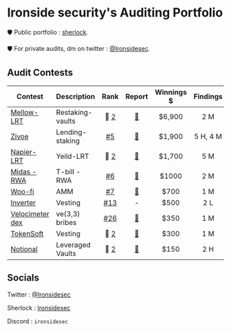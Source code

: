 # Ironside security's Auditing Portfolio

🛡️ Public portfolio : [sherlock](https://audits.sherlock.xyz/watson/Ironsidesec).

🛡️ For private audits, dm on twitter : [@Ironsidesec](https://x.com/Ironsidesec).


## Audit Contests
|Contest|Description|Rank|Report|Winnings $|Findings|
|-------|-----------|:--:|:----:|:----:|:------:|
|[Mellow-LRT](https://audits.sherlock.xyz/contests/423)|Restaking-vaults| 🥈 [2](https://audits.sherlock.xyz/contests/423/leaderboard) |[📄](https://github.com/search?q=repo%3Asherlock-audit%2F2024-06-mellow-judging+ironsidesec+label%3AReward+++&type=issues&state=closed)| $6,900 | 2 M |
|[Zivoe](https://audits.sherlock.xyz/contests/280)|Lending-staking|  [#5](https://audits.sherlock.xyz/contests/280/leaderboard) |[📄](https://github.com/search?q=repo%3Asherlock-audit%2F2024-03-zivoe-judging+ironsidesec+label%3AReward&type=issues)| $1,900 | 5 H, 4 M |
|[Napier-LRT](https://audits.sherlock.xyz/contests/369)|Yeild-LRT| 🥈 [2](https://audits.sherlock.xyz/contests/369/leaderboard)|[📄](https://github.com/search?q=repo%3Asherlock-audit%2F2024-05-napier-update-judging+ironsidesec+label%3Areward&type=issues)| $1,700 | 5 M |
|[Midas - RWA](https://audits.sherlock.xyz/contests/495)|T-bill - RWA|  [#6](https://audits.sherlock.xyz/contests/495/leaderboard)|[📄](https://github.com/search?q=repo%3Asherlock-audit%2F2024-08-midas-minter-redeemer-judging+ironsidesec+label%3Areward+label%3Aduplicate&type=issues)| $1000 | 2 M |
|[Woo-fi](https://audits.sherlock.xyz/contests/277)|AMM|  [#7](https://audits.sherlock.xyz/contests/277/leaderboard)|[📄](https://github.com/sherlock-audit/2024-03-woofi-swap-judging/issues/162)| $700 | 1 M |
|[Inverter](https://app.hats.finance/audit-competitions/inverter-network-0xe47e52c4fea05e555920f1dcdcc6fb8eca103eeb/scope)|Vesting| [#13](https://app.hats.finance/audit-competitions/inverter-network-0xe47e52c4fea05e555920f1dcdcc6fb8eca103eeb/leaderboard)| - | $500 | 2 L |
|[Velocimeter dex](https://audits.sherlock.xyz/contests/442)|ve(3,3) bribes|  [#26](https://audits.sherlock.xyz/contests/442/leaderboard)|[📄](https://github.com/sherlock-audit/2024-06-velocimeter-judging/issues/442)| $350 | 1 M |
|[TokenSoft](https://audits.sherlock.xyz/contests/285)|Vesting| 🥈 [2](https://audits.sherlock.xyz/contests/285/leaderboard)|[📄](https://github.com/sherlock-audit/2024-05-tokensoft-distributor-contracts-update-judging/issues/26)| $300 | 1 M |
|[Notional](https://audits.sherlock.xyz/contests/446)|Leveraged Vaults| 🥈 [2](https://audits.sherlock.xyz/contests/446/leaderboard)|[📄](https://github.com/search?q=repo%3Asherlock-audit%2F2024-06-leveraged-vaults-judging+ironsidesec+label%3AReward+++&type=issues&state=closed)| $150 | 2 H |

## Socials

Twitter : [@Ironsidesec](https://x.com/Ironsidesec)

Sherlock : [Ironsidesec](https://audits.sherlock.xyz/watson/Ironsidesec)

Discord : `ironsidesec`
